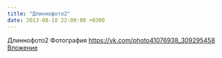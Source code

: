 ```yaml
---
title: "Длиннофото2"
date: 2013-08-18 22:09:00 +0300
---
```


Длиннофото2
Фотография
<a class="vk-attach" href="https://vk.com/photo41076938_309295458">https://vk.com/photo41076938_309295458</a>
<a class="vk-attach" href="https://vk.com/photo41076938_309295458">Вложение</a>
